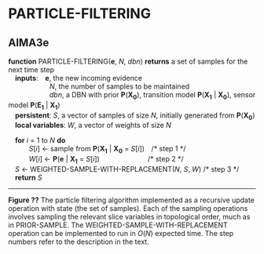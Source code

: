 # PARTICLE-FILTERING

## AIMA3e
__function__ PARTICLE-FILTERING(__e__, _N_, _dbn_) __returns__ a set of samples for the next time step  
&emsp;__inputs__:&emsp;__e__, the new incoming evidence  
&emsp;&emsp;&emsp;&emsp;&emsp;&emsp;_N_, the number of samples to be maintained  
&emsp;&emsp;&emsp;&emsp;&emsp;&emsp;_dbn_, a DBN with prior __P__(__X<sub>0</sub>__), transition model __P__(__X<sub>1</sub>__ &vert; __X<sub>0</sub>__), sensor model __P__(__E<sub>1</sub>__ &vert; __X<sub>1</sub>__)  
&emsp;__persistent__: _S_, a vector of samples of size _N_, initially generated from __P__(__X<sub>0</sub>__)  
&emsp;__local variables__: _W_, a vector of weights of size _N_  

&emsp;__for__ _i_ = 1 to _N_ __do__  
&emsp;&emsp;&emsp;_S_\[_i_\] &larr; sample from __P__(__X<sub>1</sub>__ &vert; __X<sub>0</sub>__ = _S_\[_i_\])&emsp;/\* step 1 \*/  
&emsp;&emsp;&emsp;_W_\[_i_\] &larr; __P__(__e__ &vert; __X<sub>1</sub>__ = _S_\[_i_\])&emsp;&emsp;&emsp;&emsp;&emsp;&emsp;&emsp;/\* step 2 \*/  
&emsp;_S_ &larr; WEIGHTED\-SAMPLE\-WITH\-REPLACEMENT(_N_, _S_, _W_) /\* step 3 \*/  
&emsp;__return__ _S_  

---
__Figure ??__ The particle filtering algorithm implemented as a recursive update operation with state (the set of samples). Each of the sampling operations involves sampling the relevant slice variables in topological order, much as in PRIOR\-SAMPLE. The  WEIGHTED\-SAMPLE\-WITH\-REPLACEMENT operation can be implemented to run in _O_(_N_) expected time. The step numbers refer to the description in the text.
